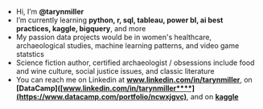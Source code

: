 - Hi, I’m ****@tarynmiller****
-  I’m currently learning ****python, r, sql, tableau, power bI, ai best practices, kaggle, bigquery****, and more
-  My passion data projects would be in women's healthcare, archaeological studies, machine learning patterns, and video game statstics 
-  Science fiction author, certified archaeologist / obsessions include food and wine culture, social justice issues, and classic literature
-  You can reach me on Linkedin at ****www.linkedin.com/in/tarynmiller****, on  ****[DataCamp]([www.linkedin.com/in/tarynmiller****](https://www.datacamp.com/portfolio/ncwxjgvc)****, and on ****[kaggle](https://www.kaggle.com/tarynmiller)****


<!---
Taparimi/Taparimi is a ✨ special ✨ repository because its `README.md` (this file) appears on your GitHub profile.
You can click the Preview link to take a look at your changes.
--->
